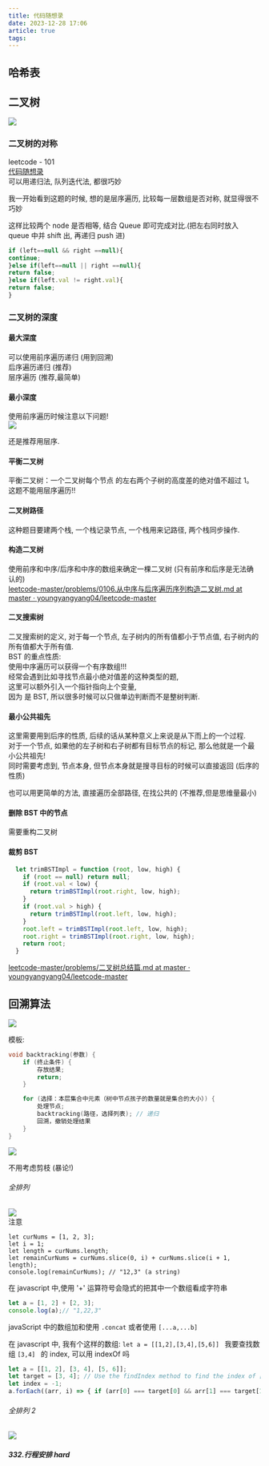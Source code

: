 ```yaml
---
title: 代码随想录
date: 2023-12-28 17:06
article: true
tags: 
---
```


## 哈希表

## 二叉树
![](https://camo.githubusercontent.com/3fd14087ae6ed14819b3ee6443ed5125161da981dbb8f2b48c10887cd9a5cfb7/68747470733a2f2f696d672d626c6f672e6373646e696d672e636e2f32303231303231393139303830393435312e706e67)
### 二叉树的对称
leetcode - 101  
[代码随想录](https://github.com/youngyangyang04/leetcode-master/blob/master/problems/0101.%E5%AF%B9%E7%A7%B0%E4%BA%8C%E5%8F%89%E6%A0%91.md)  
可以用递归法, 队列迭代法, 都很巧妙

我一开始看到这题的时候, 想的是层序遍历, 比较每一层数组是否对称, 就显得很不巧妙

这样比较两个 node 是否相等, 结合 Queue 即可完成对比.(把左右同时放入 queue 中并 shift 出, 再递归 push 进)
```javascript
if (left==null && right ==null){
continue;
}else if(left==null || right ==null){
return false;
}else if(left.val != right.val){
return false;
}
```

### 二叉树的深度
#### 最大深度  

可以使用前序遍历递归 (用到回溯)  
后序遍历递归 (推荐)  
层序遍历 (推荐,最简单)

#### 最小深度
使用前序遍历时候注意以下问题!  
![](https://camo.githubusercontent.com/85e667912957cffac842d4a003d88406eb2130b5adc59c4cfb47aa94ec1c1e1f/68747470733a2f2f636f64652d7468696e6b696e672e63646e2e626365626f732e636f6d2f706963732f3131312e2545342542412538432545352538462538392545362541302539312545372539412538342545362539432538302545352542302538462545362542372542312545352542412541362e706e67)

还是推荐用层序.

#### 平衡二叉树
平衡二叉树：一个二叉树每个节点 的左右两个子树的高度差的绝对值不超过 1。  
这题不能用层序遍历!!

#### 二叉树路径
这种题目要建两个栈, 一个栈记录节点, 一个栈用来记路径, 两个栈同步操作.

#### 构造二叉树
使用前序和中序/后序和中序的数组来确定一棵二叉树 (只有前序和后序是无法确认的)  
[leetcode-master/problems/0106.从中序与后序遍历序列构造二叉树.md at master · youngyangyang04/leetcode-master](https://github.com/youngyangyang04/leetcode-master/blob/master/problems/0106.%E4%BB%8E%E4%B8%AD%E5%BA%8F%E4%B8%8E%E5%90%8E%E5%BA%8F%E9%81%8D%E5%8E%86%E5%BA%8F%E5%88%97%E6%9E%84%E9%80%A0%E4%BA%8C%E5%8F%89%E6%A0%91.md)

#### 二叉搜索树
二叉搜索树的定义, 对于每一个节点, 左子树内的所有值都小于节点值, 右子树内的所有值都大于所有值.  
BST 的重点性质:  
使用中序遍历可以获得一个有序数组!!!  
经常会遇到比如寻找节点最小绝对值差的这种类型的题,  
这里可以额外引入一个指针指向上个变量,  
因为 是 BST, 所以很多时候可以只做单边判断而不是整树判断.

#### 最小公共祖先
这里需要用到后序的性质, 后续的话从某种意义上来说是从下而上的一个过程.  
对于一个节点, 如果他的左子树和右子树都有目标节点的标记, 那么他就是一个最小公共祖先!  
同时需要考虑到, 节点本身, 但节点本身就是搜寻目标的时候可以直接返回 (后序的性质)

也可以用更简单的方法, 直接遍历全部路径, 在找公共的 (不推荐,但是思维量最小)

#### 删除 BST 中的节点
需要重构二叉树

#### 裁剪 BST
```javascript
  let trimBSTImpl = function (root, low, high) {
    if (root == null) return null;
    if (root.val < low) {
      return trimBSTImpl(root.right, low, high);
    }
    if (root.val > high) {
      return trimBSTImpl(root.left, low, high);
    }
    root.left = trimBSTImpl(root.left, low, high);
    root.right = trimBSTImpl(root.right, low, high);
    return root;
  }
```

[leetcode-master/problems/二叉树总结篇.md at master · youngyangyang04/leetcode-master](https://github.com/youngyangyang04/leetcode-master/blob/master/problems/%E4%BA%8C%E5%8F%89%E6%A0%91%E6%80%BB%E7%BB%93%E7%AF%87.md)

## 回溯算法
![](https://camo.githubusercontent.com/1531017a62378c14e8731434dbd48ad05a8336606ea72927416ee87191e2bd0e/68747470733a2f2f696d672d626c6f672e6373646e696d672e636e2f32303231303231393139323035303636362e706e67)

模板:
```c
void backtracking(参数) {
    if (终止条件) {
        存放结果;
        return;
    }

    for (选择：本层集合中元素（树中节点孩子的数量就是集合的大小）) {
        处理节点;
        backtracking(路径，选择列表); // 递归
        回溯，撤销处理结果
    }
}

```

![](http://oss.naglfar28.com/naglfar28/202401312207593.png)

不用考虑剪枝 (暴论!)

###### 全排列  
![](http://oss.naglfar28.com/naglfar28/202402021459018.png)  
注意
```code
let curNums = [1, 2, 3];
let i = 1;
let length = curNums.length;
let remainCurNums = curNums.slice(0, i) + curNums.slice(i + 1, length);
console.log(remainCurNums); // "12,3" (a string)
```
在 javascript 中,使用 '+' 运算符号会隐式的把其中一个数组看成字符串
```javascript
let a = [1, 2] + [2, 3];
console.log(a);// "1,22,3"
```
javaScript 中的数组加和使用 `.concat` 或者使用 `[...a,...b]`

在 javascript 中, 我有个这样的数组: `let a = [[1,2],[3,4],[5,6]] ` 我要查找数组 `[3,4] ` 的 index, 可以用 indexOf 吗
```javascript
let a = [[1, 2], [3, 4], [5, 6]]; 
let target = [3, 4]; // Use the findIndex method to find the index of [3, 4] 
let index = -1; 
a.forEach((arr, i) => { if (arr[0] === target[0] && arr[1] === target[1]) { index = i; } });
```

###### 全排列 2
![](http://oss.naglfar28.com/naglfar28/202402021519653.png)

##### 332.行程安排 hard

